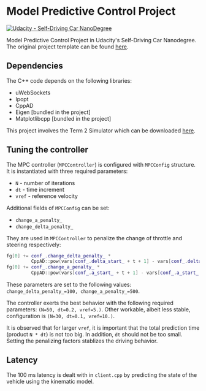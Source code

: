 # Model Predictive Control Project

[![Udacity - Self-Driving Car NanoDegree](https://s3.amazonaws.com/udacity-sdc/github/shield-carnd.svg)](http://www.udacity.com/drive)

Model Predictive Control Project in Udacity's Self-Driving Car Nanodegree. The original project template can be found [here](https://github.com/udacity/CarND-MPC-Project).

## Dependencies

The C++ code depends on the following libraries:

* uWebSockets
* Ipopt
* CppAD
* Eigen [bundled in the project]
* Matplotlibcpp [bundled in the project]

This project involves the Term 2 Simulator which can be downloaded [here](https://github.com/udacity/self-driving-car-sim/releases). 

## Tuning the controller

The MPC controller (`MPCController`) is configured with `MPCConfig` structure. It is instantiated with three required parameters: 

* `N` - number of iterations
* `dt` - time increment
*  `vref` - reference velocity

Additional fields of `MPCConfig` can be set:

* `change_a_penalty_`
* `change_delta_penalty_`

They are used in `MPCController` to penalize the change of throttle and steering respectively:

```cpp
fg[0] += conf_.change_delta_penalty_ * 
         CppAD::pow(vars[conf_.delta_start_ + t + 1] - vars[conf_.delta_start_ + t], 2);
fg[0] += conf_.change_a_penalty_ * 
         CppAD::pow(vars[conf_.a_start_ + t + 1] - vars[conf_.a_start_ + t], 2);
```

These parameters are set to the following values: `change_delta_penalty_=100, change_a_penalty_=500`. 

The controller exerts the best behavior with the following required parameters: `(N=50, dt=0.2, vref=5.)`. Other workable,  albeit less stable, configuration is `(N=30, dt=0.1, vref=10.)`. 

It is observed that for larger `vref`, it is important that the total prediction time (product `N * dt`)  is not too big. In addition, `dt`  should not be too small. Setting the penalizing factors stablizes the driving behavior.

## Latency

The 100 ms latency is dealt with in `client.cpp` by predicting the state of the vehicle using the kinematic model.